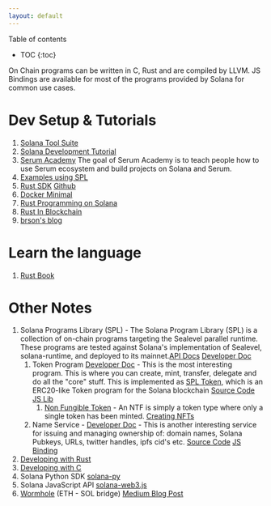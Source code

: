 ```yaml
---
layout: default
---
```


Table of contents
* TOC
{:toc}

On Chain programs can be written in C, Rust and are compiled by LLVM. JS Bindings are available for most of the programs provided by Solana for common use cases.

# Dev Setup & Tutorials

1. [Solana Tool Suite](https://docs.solana.com/cli/install-solana-cli-tools)
2. [Solana Development Tutorial](https://solongwallet.medium.com/solana-development-tutorial-things-you-should-know-before-structuring-your-code-807f0e2ee43)
3. [Serum Academy](https://serum-academy.com/en/) The goal of Serum Academy is to teach people how to use Serum ecosystem and build projects on Solana and Serum.
4. [Examples using SPL](https://github.com/solana-labs/solana-program-library/tree/master/examples)
5. [Rust SDK](https://docs.rs/solana-sdk/1.6.8/solana_sdk/) [Github](https://github.com/solana-labs/solana/tree/master/sdk)
6. [Docker Minimal](https://github.com/solana-labs/solana/tree/master/sdk/docker-solana)
7. [Rust Programming on Solana](https://paulx.dev/blog/2021/01/14/programming-on-solana-an-introduction/#entrypoint-rs-programs-and-accounts)
8. [Rust In Blockchain](https://rustinblockchain.org)
9. [brson's blog](https://brson.github.io/blog/index.html)

# Learn the language

1. [Rust Book](https://doc.rust-lang.org/book/title-page.html)

# Other Notes

1. Solana Programs Library (SPL) - The Solana Program Library (SPL) is a collection of on-chain programs targeting the Sealevel parallel runtime. These programs are tested against Solana's implementation of Sealevel, solana-runtime, and deployed to its mainnet.[API Docs](https://docs.rs/solana-program/1.4.17/solana_program/index.html) [Developer Doc](https://spl.solana.com)
    1. Token Program [Developer Doc](https://spl.solana.com/token) - This is the most interesting program. This is where you can create, mint, transfer, delegate and do all the "core" stuff. This is implemented as [SPL Token](https://docs.rs/spl-token/3.0.1/spl_token/index.html), which is an ERC20-like Token program for the Solana blockchain  [Source Code](https://github.com/solana-labs/solana-program-library/tree/master/token) [JS Lib](https://github.com/solana-labs/solana-program-library/blob/master/token/js/client/token.js)
        1. [Non Fungible Token](https://spl.solana.com/token#non-fungible-tokens) - An NTF is simply a token type where only a single token has been minted. [Creating NFTs](https://spl.solana.com/token#example-create-a-non-fungible-token)
    2. Name Service - [Developer Doc](https://spl.solana.com/name-service) - This is another interesting service for issuing and managing ownership of: domain names, Solana Pubkeys, URLs, twitter handles, ipfs cid's etc. [Source Code](https://github.com/solana-labs/solana-program-library/tree/master/name-service) [JS Binding](https://github.com/solana-labs/solana-program-library/blob/master/name-service/js/src/bindings.ts)
2. [Developing with Rust](https://docs.solana.com/developing/on-chain-programs/developing-rust)
3. [Developing with C](https://docs.solana.com/developing/on-chain-programs/developing-c)
4. Solana Python SDK [solana-py](https://github.com/michaelhly/solana-py)
5. Solana JavaScript API [solana-web3.js](https://github.com/solana-labs/solana-web3.js)
5. [Wormhole](https://github.com/certusone/wormhole) (ETH - SOL bridge) [Medium Blog Post](https://medium.com/certus-one/introducing-the-wormhole-bridge-24911b7335f7)
